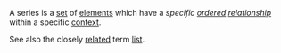 A series is a [set](https://github.com/gcassel/Modular-Organization-Terminology/blob/master/terms/set.md) of [elements](https://github.com/gcassel/Modular-Organization-Terminology/blob/master/terms/element.md) which have a *specific [ordered](https://github.com/gcassel/Modular-Organization-Terminology/blob/master/terms/order.md) [relationship](https://github.com/gcassel/Modular-Organization-Terminology/blob/master/terms/relationship.md)* within a specific [context](https://github.com/gcassel/Modular-Organization-Terminology/blob/master/terms/context.md). 

See also the closely [related](https://github.com/gcassel/Modular-Organization-Terminology/new/master/terms/relationship.md) term [list](https://github.com/gcassel/Modular-Organization-Terminology/blob/master/terms/list.md).
